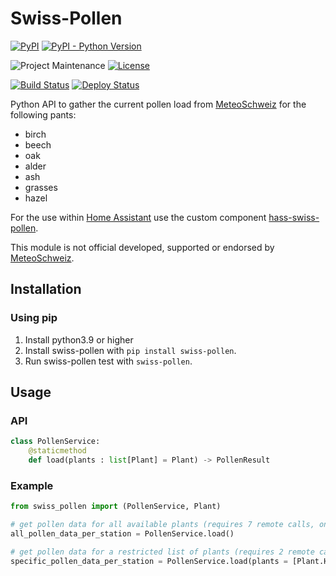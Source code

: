 # Swiss-Pollen
[![PyPI][pypi-shield]][pypi]
[![PyPI - Python Version][pypi-python-version-shield]][pypi]

![Project Maintenance][maintenance-shield]
[![License][license-shield]][license]

[![Build Status][build-status-shield]][build-status]
[![Deploy Status][deploy-status-shield]][deploy-status]

Python API to gather the current pollen load from [MeteoSchweiz][MeteoSchweiz] for the following pants:
* birch
* beech
* oak
* alder
* ash
* grasses
* hazel

For the use within [Home Assistant][home-assistant] use the custom component [hass-swiss-pollen][hass-swiss-pollen].

This module is not official developed, supported or endorsed by [MeteoSchweiz][MeteoSchweiz].

## Installation
### Using pip
1. Install python3.9 or higher
1. Install swiss-pollen with ```pip install swiss-pollen```.
1. Run swiss-pollen test with ```swiss-pollen```.

## Usage
### API

```python
class PollenService:
    @staticmethod
    def load(plants : list[Plant] = Plant) -> PollenResult
```

### Example
```python
from swiss_pollen import (PollenService, Plant)

# get pollen data for all available plants (requires 7 remote calls, one for each plant)
all_pollen_data_per_station = PollenService.load()

# get pollen data for a restricted list of plants (requires 2 remote calls, one for each plant)
specific_pollen_data_per_station = PollenService.load(plants = [Plant.HAZEL, Plant.GRASSES])
```

[maintenance-shield]: https://img.shields.io/maintenance/yes/2025.svg
[license-shield]: https://img.shields.io/github/license/frimtec/swiss-pollen.svg
[license]: https://opensource.org/licenses/Apache-2.0
[pypi-shield]: https://img.shields.io/pypi/v/swiss-pollen.svg 
[pypi-python-version-shield]: https://img.shields.io/pypi/pyversions/swiss-pollen.svg 
[pypi]: https://pypi.org/project/swiss-pollen/
[pypi-files]: https://pypi.org/project/swiss-pollen/#files
[build-status-shield]: https://github.com/frimtec/swiss-pollen/workflows/Build/badge.svg
[build-status]: https://github.com/frimtec/swiss-pollen/actions?query=workflow%3ABuild
[deploy-status-shield]: https://github.com/frimtec/swiss-pollen/workflows/Deploy%20release/badge.svg
[deploy-status]: https://github.com/frimtec/swiss-pollen/actions?query=workflow%3A%22Deploy+release%22
[home-assistant]: https://www.home-assistant.io/
[MeteoSchweiz]: https://www.meteoschweiz.admin.ch/service-und-publikationen/applikationen/pollenprognose.html
[hass-swiss-pollen]: https://github.com/frimtec/hass-swiss-pollen
